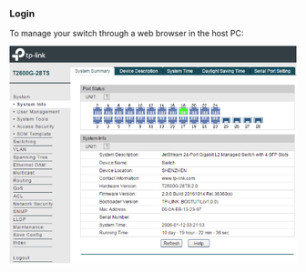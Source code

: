 ### Login

To manage your switch through a web browser in the host PC:



![CLI Main Window](/assets/import.png)


